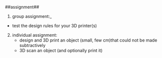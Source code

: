##assignment##
1. group assignment:_
  *  test the design rules for your 3D printer(s)
2. individual assignment:
    * design and 3D print an object (small, few cm)that could not be made subtractively
    * 3D scan an object (and optionally print it)